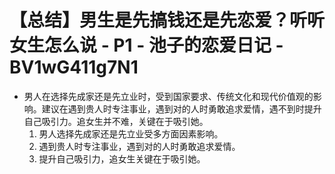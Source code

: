 # 【总结】男生是先搞钱还是先恋爱？听听女生怎么说 - P1 - 池子的恋爱日记 - BV1wG411g7N1

-   男人在选择先成家还是先立业时，受到国家要求、传统文化和现代价值观的影响。建议在遇到贵人时专注事业，遇到对的人时勇敢追求爱情，遇不到时提升自己吸引力。追女生并不难，关键在于吸引她。
    1.  男人选择先成家还是先立业受多方面因素影响。
    2.  遇到贵人时专注事业，遇到对的人时勇敢追求爱情。
    3.  提升自己吸引力，追女生关键在于吸引她。